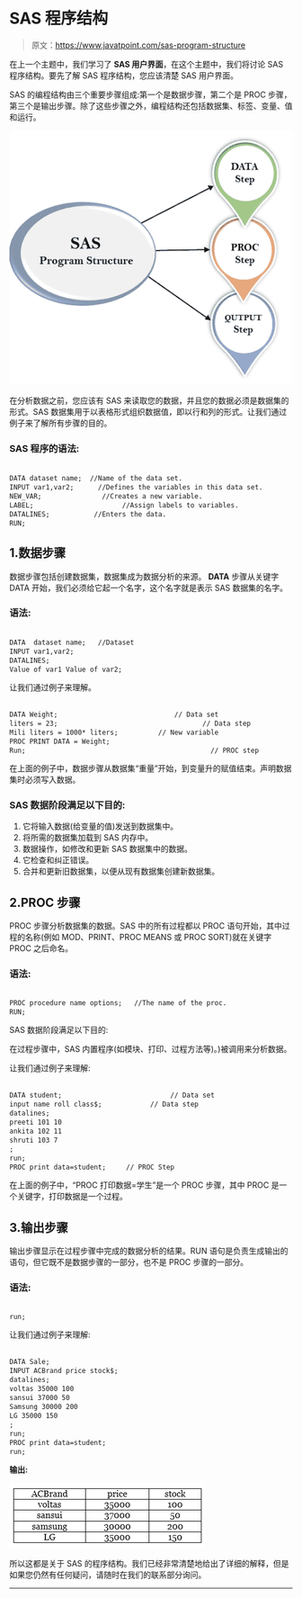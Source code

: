 # SAS 程序结构

> 原文：<https://www.javatpoint.com/sas-program-structure>

在上一个主题中，我们学习了 **SAS 用户界面**，在这个主题中，我们将讨论 SAS 程序结构。要先了解 SAS 程序结构，您应该清楚 SAS 用户界面。

SAS 的编程结构由三个重要步骤组成:第一个是数据步骤，第二个是 PROC 步骤，第三个是输出步骤。除了这些步骤之外，编程结构还包括数据集、标签、变量、值和运行。

![SAS Program Structure](img/817e9c43458da15f59c17bc3d77e0409.png)

在分析数据之前，您应该有 SAS 来读取您的数据，并且您的数据必须是数据集的形式。SAS 数据集用于以表格形式组织数据值，即以行和列的形式。让我们通过例子来了解所有步骤的目的。

### SAS 程序的语法:

```

DATA dataset name;  //Name of the data set. 
INPUT var1,var2;      //Defines the variables in this data set. 
NEW_VAR;               //Creates a new variable. 
LABEL;                      //Assign labels to variables. 
DATALINES;           //Enters the data. 
RUN; 

```

## 1.数据步骤

数据步骤包括创建数据集，数据集成为数据分析的来源。 **DATA** 步骤从关键字 DATA 开始，我们必须给它起一个名字，这个名字就是表示 SAS 数据集的名字。

### 语法:

```

DATA  dataset name;   //Dataset 
INPUT var1,var2;   
DATALINES; 
Value of var1 Value of var2; 

```

让我们通过例子来理解。

```

DATA Weight;                             // Data set  
liters = 23;                                    // Data step  
Mili liters = 1000* liters;          // New variable 
PROC PRINT DATA = Weight;  
Run;                                              // PROC step  

```

在上面的例子中，数据步骤从数据集“重量”开始，到变量升的赋值结束。声明数据集时必须写入数据。

### SAS 数据阶段满足以下目的:

1.  它将输入数据(给变量的值)发送到数据集中。
2.  将所需的数据集加载到 SAS 内存中。
3.  数据操作，如修改和更新 SAS 数据集中的数据。
4.  它检查和纠正错误。
5.  合并和更新旧数据集，以便从现有数据集创建新数据集。

## 2.PROC 步骤

PROC 步骤分析数据集的数据。SAS 中的所有过程都以 PROC 语句开始，其中过程的名称(例如 MOD、PRINT、PROC MEANS 或 PROC SORT)就在关键字 PROC 之后命名。

### 语法:

```

PROC procedure name options;   //The name of the proc. 
RUN; 

```

SAS 数据阶段满足以下目的:

在过程步骤中，SAS 内置程序(如模块、打印、过程方法等)。)被调用来分析数据。

让我们通过例子来理解:

```

DATA student;                           // Data set 
input name roll class$;            // Data step 
datalines; 
preeti 101 10 
ankita 102 11 
shruti 103 7 
; 
run; 
PROC print data=student;     // PROC Step 

```

在上面的例子中，“PROC 打印数据=学生”是一个 PROC 步骤，其中 PROC 是一个关键字，打印数据是一个过程。

## 3.输出步骤

输出步骤显示在过程步骤中完成的数据分析的结果。RUN 语句是负责生成输出的语句，但它既不是数据步骤的一部分，也不是 PROC 步骤的一部分。

### 语法:

```

run; 

```

让我们通过例子来理解:

```

DATA Sale; 
INPUT ACBrand price stock$; 
datalines; 
voltas 35000 100 
sansui 37000 50 
Samsung 30000 200 
LG 35000 150 
; 
run; 
PROC print data=student;      
run;   

```

**输出:**

![SAS Program Structure](img/81feea6eeff65ba0772f0626c99c406e.png)

所以这都是关于 SAS 的程序结构。我们已经非常清楚地给出了详细的解释，但是如果您仍然有任何疑问，请随时在我们的联系部分询问。

* * *